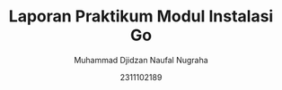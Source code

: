 # <h1 align="center"> Laporan Praktikum Modul Instalasi Go </h1>

<p align="center"> Muhammad Djidzan Naufal Nugraha </p>

<p align="center"> 2311102189 </p>
